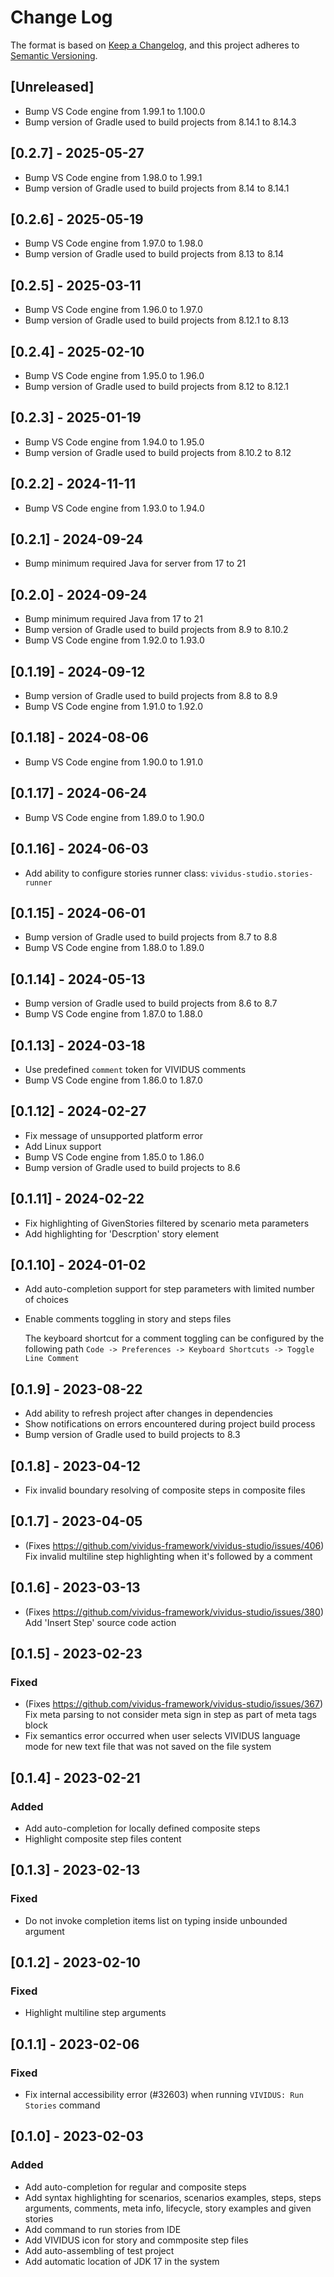 # Change Log

The format is based on [Keep a Changelog](https://keepachangelog.com/en/1.0.0/),
and this project adheres to [Semantic Versioning](https://semver.org/spec/v2.0.0.html).

## [Unreleased]
* Bump VS Code engine from 1.99.1 to 1.100.0
* Bump version of Gradle used to build projects from 8.14.1 to 8.14.3

## [0.2.7] - 2025-05-27
* Bump VS Code engine from 1.98.0 to 1.99.1
* Bump version of Gradle used to build projects from 8.14 to 8.14.1

## [0.2.6] - 2025-05-19
* Bump VS Code engine from 1.97.0 to 1.98.0
* Bump version of Gradle used to build projects from 8.13 to 8.14

## [0.2.5] - 2025-03-11
* Bump VS Code engine from 1.96.0 to 1.97.0
* Bump version of Gradle used to build projects from 8.12.1 to 8.13

## [0.2.4] - 2025-02-10
* Bump VS Code engine from 1.95.0 to 1.96.0
* Bump version of Gradle used to build projects from 8.12 to 8.12.1

## [0.2.3] - 2025-01-19
* Bump VS Code engine from 1.94.0 to 1.95.0
* Bump version of Gradle used to build projects from 8.10.2 to 8.12

## [0.2.2] - 2024-11-11
* Bump VS Code engine from 1.93.0 to 1.94.0

## [0.2.1] - 2024-09-24
* Bump minimum required Java for server from 17 to 21

## [0.2.0] - 2024-09-24
* Bump minimum required Java from 17 to 21
* Bump version of Gradle used to build projects from 8.9 to 8.10.2
* Bump VS Code engine from 1.92.0 to 1.93.0

## [0.1.19] - 2024-09-12
* Bump version of Gradle used to build projects from 8.8 to 8.9
* Bump VS Code engine from 1.91.0 to 1.92.0

## [0.1.18] - 2024-08-06
* Bump VS Code engine from 1.90.0 to 1.91.0

## [0.1.17] - 2024-06-24
* Bump VS Code engine from 1.89.0 to 1.90.0

## [0.1.16] - 2024-06-03
* Add ability to configure stories runner class: `vividus-studio.stories-runner`

## [0.1.15] - 2024-06-01
* Bump version of Gradle used to build projects from 8.7 to 8.8
* Bump VS Code engine from 1.88.0 to 1.89.0

## [0.1.14] - 2024-05-13
* Bump version of Gradle used to build projects from 8.6 to 8.7
* Bump VS Code engine from 1.87.0 to 1.88.0

## [0.1.13] - 2024-03-18

* Use predefined `comment` token for VIVIDUS comments
* Bump VS Code engine from 1.86.0 to 1.87.0

## [0.1.12] - 2024-02-27

* Fix message of unsupported platform error
* Add Linux support
* Bump VS Code engine from 1.85.0 to 1.86.0
* Bump version of Gradle used to build projects to 8.6

## [0.1.11] - 2024-02-22

* Fix highlighting of GivenStories filtered by scenario meta parameters
* Add highlighting for 'Descrption' story element

## [0.1.10] - 2024-01-02

* Add auto-completion support for step parameters with limited number of choices
* Enable comments toggling in story and steps files

    The keyboard shortcut for a comment toggling can be configured by the following path `Code -> Preferences -> Keyboard Shortcuts -> Toggle Line Comment`

## [0.1.9] - 2023-08-22

* Add ability to refresh project after changes in dependencies
* Show notifications on errors encountered during project build process
* Bump version of Gradle used to build projects to 8.3

## [0.1.8] - 2023-04-12

* Fix invalid boundary resolving of composite steps in composite files

## [0.1.7] - 2023-04-05

* (Fixes https://github.com/vividus-framework/vividus-studio/issues/406) Fix invalid multiline step highlighting when it's followed by a comment

## [0.1.6] - 2023-03-13

* (Fixes https://github.com/vividus-framework/vividus-studio/issues/380) Add 'Insert Step' source code action

## [0.1.5] - 2023-02-23

### Fixed

* (Fixes https://github.com/vividus-framework/vividus-studio/issues/367) Fix meta parsing to not consider  meta sign in step as part of meta tags block
* Fix semantics error occurred when user selects VIVIDUS language mode for new text file that was not saved on the file system

## [0.1.4] - 2023-02-21

### Added

* Add auto-completion for locally defined composite steps
* Highlight composite step files content

## [0.1.3] - 2023-02-13

### Fixed

* Do not invoke completion items list on typing inside unbounded argument

## [0.1.2] - 2023-02-10

### Fixed

* Highlight multiline step arguments

## [0.1.1] - 2023-02-06

### Fixed

* Fix internal accessibility error (#32603) when running `VIVIDUS: Run Stories` command

## [0.1.0] - 2023-02-03

### Added

* Add auto-completion for regular and composite steps
* Add syntax highlighting for scenarios, scenarios examples, steps, steps arguments, comments, meta info, lifecycle, story examples and given stories
* Add command to run stories from IDE
* Add VIVIDUS icon for story and commposite step files
* Add auto-assembling of test project
* Add automatic location of JDK 17 in the system
